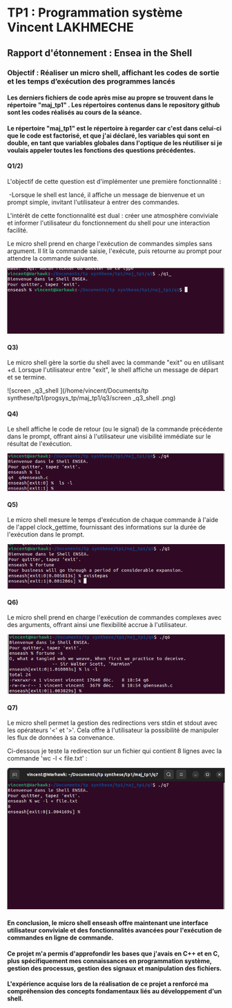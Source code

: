 # TP1 : Programmation système			Vincent LAKHMECHE	

## Rapport d'étonnement : Ensea in the Shell





### Objectif : Réaliser un micro shell, affichant les codes de sortie et les temps d’exécution des programmes lancés




#### Les derniers fichiers de code après mise au propre se trouvent dans le répertoire "maj_tp1" . Les répertoires  contenus dans le repository github sont les codes réalisés au cours de la séance. 

#### Le répertoire "maj_tp1" est le répertoire à regarder car c'est dans celui-ci que le code est factorisé, et que j'ai déclaré, les variables qui sont en double, en tant que  variables globales dans l'optique de les réutiliser si je voulais appeler toutes les fonctions des questions précédentes.



#### Q1/2)

L'objectif de cette question est d'implémenter une première fonctionnalité :

​	 -Lorsque le shell est lancé, il affiche un message de bienvenue et un prompt simple, invitant l'utilisateur à entrer des commandes. 



L'intérêt de cette fonctionnalité est dual : créer une atmosphère conviviale et informer l'utilisateur du fonctionnement du shell pour une interaction facilité.

Le micro shell prend en charge l'exécution de commandes simples sans argument. Il lit la commande saisie, l'exécute, puis retourne au prompt  pour attendre la commande suivante.

![screen _q7_shell ](maj_tp1/q1/screen_q7_shell.png)





#### Q3) 

Le micro shell gère la sortie du shell avec la commande "exit" ou en utilisant <ctrl>+d. Lorsque l'utilisateur entre "exit", le shell affiche un message de départ et se termine.

![screen _q3_shell ](/home/vincent/Documents/tp synthese/tp1/progsys_tp/maj_tp1/q3/screen _q3_shell .png)

#### Q4) 

Le shell affiche le code de retour (ou le signal) de la commande  précédente dans le prompt, offrant ainsi à l'utilisateur une visibilité  immédiate sur le résultat de l'exécution.



![screen_q4_shell](maj_tp1/q4/screen_q4_shell.png)



#### Q5)

Le micro shell mesure le temps d'exécution de chaque commande à l'aide  de l'appel clock_gettime, fournissant des informations sur la durée de  l'exécution dans le prompt.

![screen_q5_shell](maj_tp1/q5/screen_q5_shell.png)



#### Q6) 

Le micro shell prend en charge l'exécution de commandes complexes avec  des arguments, offrant ainsi une flexibilité accrue à l'utilisateur.

![screen_q6_shell](maj_tp1/q6/screen_q6_shell.png)



#### Q7) 

Le micro shell permet la gestion des redirections vers stdin et stdout  avec les opérateurs '<' et '>'. Cela offre à l'utilisateur la  possibilité de manipuler les flux de données à sa convenance.

Ci-dessous je teste la redirection sur un fichier qui contient 8 lignes avec la commande 'wc -l < file.txt' :

![screen _q7_shell ](maj_tp1/q7/screen_q7_shell.png)





#### En conclusion, le micro shell enseash offre maintenant une interface utilisateur conviviale et des fonctionnalités avancées pour l'exécution de commandes en ligne de commande. 

#### Ce projet m'a permis d'approfondir les bases que j'avais en C++ et en C, plus spécifiquement mes  connaissances en programmation système, gestion des processus, gestion  des signaux et manipulation des fichiers.

#### L'expérience acquise lors de  la réalisation de ce projet a renforcé ma compréhension des concepts  fondamentaux liés au développement d'un shell.











